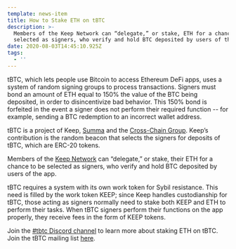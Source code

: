 ```yaml
---
template: news-item
title: How to Stake ETH on tBTC
description: >-
  Members of the Keep Network can “delegate,” or stake, ETH for a chance to be
  selected as signers, who verify and hold BTC deposited by users of the app.
date: 2020-08-03T14:45:10.925Z
tags:
  - ''
---
```

tBTC, which lets people use Bitcoin to access Ethereum DeFi apps, uses a system of random signing groups to process transactions. Signers must bond an amount of ETH equal to 150% the value of the BTC being deposited, in order to disincentivize bad behavior. This 150% bond is forfeited in the event a signer does not perform their required function -- for example, sending a BTC redemption to an incorrect wallet address.

tBTC is a project of Keep, [Summa](http://summa.one) and the [Cross-Chain Group](https://crosschain.group/). Keep’s contribution is the random beacon that selects the signers for deposits of tBTC, which are ERC-20 tokens.

Members of the [Keep Network](http://keep.network) can “delegate,” or stake, their ETH for a chance to be selected as signers, who verify and hold BTC deposited by users of the app.

tBTC requires a system with its own work token for Sybil resistance. This need is filled by the work token KEEP; since Keep handles custodianship for tBTC, those acting as signers normally need to stake both KEEP and ETH to perform their tasks. When tBTC signers perform their functions on the app properly, they receive fees in the form of KEEP tokens.

Join the [\#tbtc Discord channel](https://discord.com/invite/threshold?ref=tbtc.network) to learn more about staking ETH on tBTC. Join the tBTC mailing list [here](https://tbtc.network/#mailing-list).
